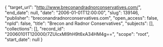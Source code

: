 {
  "target_url": "http://www.breconandradnorconservatives.com/", 
  "end_date": null, 
  "date": "2006-01-01T12:00:00", 
  "slug": 139146, 
  "publisher": "breconandradnorconservatives.com", 
  "open_access": false, 
  "npld": false, 
  "title": "Brecon and Radnor Conservatives", 
  "subjects": [], 
  "collections": [], 
  "record_id": "20060101T120000/7ZUlcxMl9hH9t6xA34HM4g==", 
  "scope": "root", 
  "start_date": null
}

